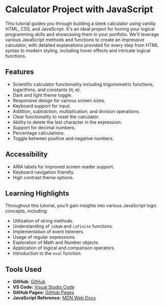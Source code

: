 # Calculator Project with JavaScript

This tutorial guides you through building a sleek calculator using vanilla HTML, CSS, and JavaScript. It's an ideal project for honing your logical programming skills and showcasing them in your portfolio. We'll leverage various JavaScript methods and functions to create an impressive calculator, with detailed explanations provided for every step from HTML syntax to modern styling, including hover effects and intricate logical functions.

## Features

- Scientific calculator functionality including trigonometric functions, logarithms, and constants (π, e).
- Dark and light theme toggle.
- Responsive design for various screen sizes.
- Keyboard support for input.
- Addition, subtraction, multiplication, and division operations.
- Clear functionality to reset the calculator.
- Ability to delete the last character in the expression.
- Support for decimal numbers.
- Percentage calculations.
- Toggle between positive and negative numbers.

## Accessibility

- ARIA labels for improved screen reader support.
- Keyboard navigation friendly.
- High contrast theme options.

## Learning Highlights

Throughout this tutorial, you'll gain insights into various JavaScript logic concepts, including:

- Utilization of string methods.
- Understanding of `isNaN` and `isFinite` functions.
- Implementation of event listeners.
- Usage of regular expressions.
- Exploration of Math and Number objects.
- Application of logical and comparison operators.
- Introduction to the `eval` function.

## Tools Used

- **GitHub:** [GitHub](https://github.com/)
- **VS Code:** [Visual Studio Code](https://code.visualstudio.com/)
- **GitHub Pages:** [GitHub Pages](https://pages.github.com/)
- **JavaScript Reference:** [MDN Web Docs](https://developer.mozilla.org/)